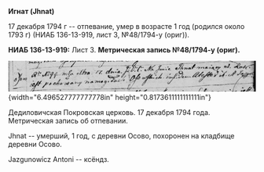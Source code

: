 **Игнат (Jhnat)**

17 декабря 1794 г -- отпевание, умер в возрасте 1 год (родился около
1793 г) (НИАБ 136-13-919, лист 3, №48/1794-у (ориг)).

**НИАБ 136-13-919:** Лист 3. **Метрическая запись №48/1794-у (ориг).**

![](./media/6da4369306bb6389dec0f967bd46ef9547ad859d.png){width="6.496527777777778in"
height="0.8173611111111111in"}

Дедиловичская Покровская церковь. 17 декабря 1794 года. Метрическая
запись об отпевании.

Jhnat -- умерший, 1 год, с деревни Осово, похоронен на кладбище деревни
Осово.

Jazgunowicz Antoni -- ксёндз.
